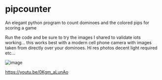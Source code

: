 # pipcounter
An elegant python program to count dominoes and the colored pips for scoring a game

Run the code and be sure to try the images I shared to validate iots working... this works best with a modern cell phone camera with images taken from directly over your dominoes.  Hi res photos decent light required etc...

![image](https://github.com/jjmlovesgit/pipcounter/assets/47751509/8b3369d0-6b61-419e-9650-968547303885)

https://youtu.be/0Kgm_aLunAo

